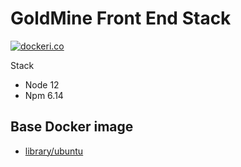 # GoldMine Front End Stack 

[![dockeri.co](http://dockeri.co/image/goldmineteam/fe-stack)](https://hub.docker.com/r/goldmineteam/fe-stack)

Stack
- Node 12
- Npm 6.14

## Base Docker image
* [library/ubuntu](https://hub.docker.com/_/node/)
